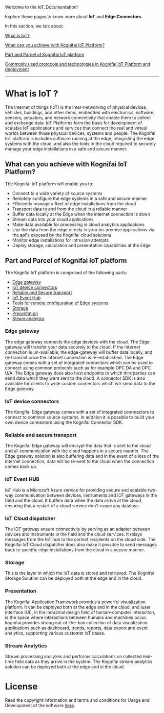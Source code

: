 Welcome to the IoT_Documentation! 

Explore these pages to know more about **IoT** and **Edge Connectors**. 

In this section, we talk about:

[What is IoT?](https://github.com/kognifai/IoT_Documentation/wiki#what-is-iot-)

[What can you achieve with Kognifai IoT Platform?](https://github.com/kognifai/IoT_Documentation/wiki#what-can-you-achieve-with-kognifai-iot-platform?)

[Part and Parcel of Kognifai IoT platform](https://github.com/kognifai/IoT_Documentation/wiki#what-can-you-achieve-with-kognifai-iot-platform) 


[Commonly used protocols and technologies in Kognifai IoT Platform and deployment](https://github.com/kognifai/IoT/blob/master/SDK%20Documentation/protocols%20and%20technologies.md)

--------------------------------------------------------------------------------------------------------------------------
# What is IoT ?

The Internet of things (IoT) is the inter-networking of physical devices, vehicles, buildings, and other items, embedded with electronics, software, sensors, actuators, and network connectivity that enable them to collect and exchange data. IoT Platforms form the basis for development of scalable IoT applications and services that connect the real and virtual worlds between those physical devices, systems and people. The Kognifai IoT platform is includes  software running at the edge, integrating the edge systems with the cloud, and also the tools in the cloud required to securely manage your edge installations in a safe and secure manner.

## What can you achieve with Kognifai IoT Platform?

The Kognifai IoT platform will enable you to:

- Connect to a wide variety of source systems
- Remotely configure the edge systems in a safe and secure manner
- Efficiently manage a fleet of edge installations from the cloud
- Transport data to and from the cloud in a reliable manner
- Buffer data locally at the Edge when the internet connection is down
- Stream data into your cloud applications 
- Make data available for processing in cloud analytics applications
- Use the data from the edge direcly in your on-premise applications via the api's exposed by the Kognifai cloud solutions
- Monitor edge installations for intrusion attempts
- Deploy storage, calculation and presentation capabilities at the Edge

## Part and Parcel of Kognifai IoT platform

The Kognfai IoT platform is comprised of the following parts:

- [Edge gateway](https://github.com/kognifai/IoT_Documentation/wiki#edge-gateway)
- [IoT device connectors](https://github.com/kognifai/IoT_Documentation/wiki#iot-device-connectors)
- [Reliable and Secure transport](https://github.com/kognifai/IoT_Documentation/wiki#reliable-and-secure-transport)
- [IoT Event Hub](https://github.com/kognifai/IoT_Documentation/wiki#iot-event-hub)
- [Tools for remote configuration of Edge systems](https://github.com/kognifai/IoT_Documentation/wiki#iot-cloud-dispatcher)
- [Storage](https://github.com/kognifai/IoT_Documentation/wiki#storage)
- [Presentation](https://github.com/kognifai/IoT_Documentation/wiki#presentation)
- [Steam analytics](https://github.com/kognifai/IoT_Documentation/wiki#stream-analytics)

### Edge gateway
The edge gateway connects the edge devices with the cloud. The Edge gateway will transfer your data securely to the cloud. If the internet connection is un-available, the edge-gateway will buffer data locally, and re-transmit once the internet connection is re-established. The Edge gateway comes with a set of integrated connectors which can be used to connect using common protocols such as for example OPC DA and OPC U/A.  The Edge gateway does also host endpoints to which thirdparties can send data which they want sent to the cloud. A connector SDK is also available for clients to write custom connectors which will send data to the Edge gateway.

### IoT device connectors
The Kongifai Edge gateway comes with a set of integrated connnectors to connect to common source systems. In addition it is possible to build your own device connectors using the Kognifai Connector SDK. 

### Reliable and secure transport
The Kognifai Edge gateway will encrypt the data that is sent to the cloud and all communication with the cloud happens in a secure manner. The Edge gateway solution is also buffering data and in the event of a loss of the internet connection, data will be re-sent to the cloud when the connection comes back up. 

### IoT Event HUB
IoT Hub is a Microsoft Azure service for providing secure and scalable two-way communication between devices, instruments and IOT gateways in the field and the cloud. It buffers data when the data arrive at the cloud, ensuring that a restart of a cloud service don't cause any dataloss.

### IoT Cloud dispatcher
The IOT gateway ensure connectivity by serving as an adapter between devices and instruments in the field and the cloud services. It relays messages from the IoT hub to the correct recipients on the cloud side. The Kognifai IoT Cloud dispatcher does also make it possible to send messages back to specific edge installations from the cloud in a secure manner.

### Storage
This is the layer in which the IoT data is stored and retrieved. The Kognifai Storage Solution can be deployed both at the edge and in the cloud. 

### Presentation
The Kognifai Application Framework provides a powerful visualization platform. It can be deployed both at the edge and in the cloud, and iuser interface (UI), in the industrial design field of human–computer interaction, is the space where interactions between humans and machines occur. kognifai provides strong out-of-the-box collection of data visualization applications such as dashboard, trends, reports, data export and event analytics, supporting various customer IoT cases.

### Stream Analytics
Stream processing analyzes and performs calculations on collected real-time field data as they arrive in the system. The Kognifai stream analytics solution can be deployed both at the edge and in the cloud. 



# License
Read the copyright information and terms and conditions for Usage and Development of the software [here](https://github.com/kognifai/Kognifai/blob/master/License.md#copyright--year-kongsberg-digital-as).

